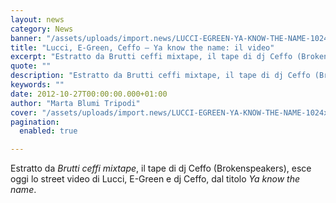```yaml
---
layout: news
category: News
banner: "/assets/uploads/import.news/LUCCI-EGREEN-YA-KNOW-THE-NAME-1024x576.png"
title: "Lucci, E-Green, Ceffo – Ya know the name: il video"
excerpt: "Estratto da Brutti ceffi mixtape, il tape di dj Ceffo (Brokenspeakers), esce oggi lo street video di Lucci, E-Green e dj Ceffo, dal titolo Ya know the name.  "
quote: ""
description: "Estratto da Brutti ceffi mixtape, il tape di dj Ceffo (Brokenspeakers), esce oggi lo street video di Lucci, E-Green e dj Ceffo, dal titolo Ya know the name.  "
keywords: ""
date: 2012-10-27T00:00:00.000+01:00
author: "Marta Blumi Tripodi"
cover: "/assets/uploads/import.news/LUCCI-EGREEN-YA-KNOW-THE-NAME-1024x576.png"
pagination:
  enabled: true

---
```


Estratto da _Brutti ceffi mixtape_, il tape di dj Ceffo (Brokenspeakers), esce oggi lo street video di Lucci, E-Green e dj Ceffo, dal titolo _Ya know the name_.

  